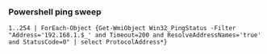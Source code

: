 ### Powershell ping sweep
```
1..254 | ForEach-Object {Get-WmiObject Win32_PingStatus -Filter "Address='192.168.1.$_' and Timeout=200 and ResolveAddressNames='true' and StatusCode=0" | select ProtocolAddress*}

```
